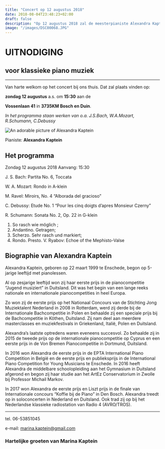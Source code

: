 ```yaml
---
title: "Concert op 12 augustus 2018"
date: 2018-08-04T23:48:23+02:00
draft: false
description: "Op 12 augustus 2018 zal de meesterpianiste Alexandra Kaptein en soloconcert piano en aan de Vossenlaan 41 in 3735KM Bosch en Duin verzorgen."
image: "/images/DSC00068.JPG"
---
```


# UITNODIGING

## voor klassieke piano muziek

 ***



Van harte welkom op het concert bij ons thuis.  Dat zal plaats vinden op:

**zondag 12 augustus** a.s. om **15:30** aan de

**Vossenlaan 41** in **3735KM Bosch en Duin**.

*In het programma staan werken van o.a. J.S.Bach, W.A.Mozart, R.Schumann, C.Debussy*

![An adorable picture of Alexandra Kaptein](/images/DSC00190.JPG)

Pianiste: **Alexandra Kaptein**

## Het programma 

Zondag 12 augustus 2018
Aanvang: 15:30


J. S. Bach: 		Partita No. 6, Toccata

W. A. Mozart: 		Rondo in A-klein

M. Ravel:			Miroirs, No. 4  “Alborada del gracioso”

C. Debussy: 	Etude No. 1 “Pour les cinq doigts d’apres Monsieur Czerny”

R. Schumann: 		Sonata No. 2, Op. 22 in G-klein  
1. So rasch wie möglich ;
2. Andantino. Getragen;
3. Scherzo. Sehr rasch und markiert; 
4. Rondo. Presto.
 V. Ryabov: 		Echoe of the Mephisto-Valse	

## Biographie van Alexandra Kaptein

Alexandra Kaptein, geboren op 22 maart 1999 te Enschede, begon op 5-jarige leeftijd met pianolessen. 

Al op zesjarige leeftijd won zij haar eerste prijs in de pianocompetitie “Jugend musiziert” in Duitsland. Dit was het begin van een lange reeks nationale en internationale pianocompetities in heel Europa. 


Zo won zij de eerste prijs op het Nationaal Concours van de Stichting Jong Muziektalent Nederland in 2008 in Rotterdam, werd zij derde bij de Internationale Bachcompetitie in Polen en behaalde zij een speciale prijs bij de Bachcompetitie in Köthen, Duitsland. Zij nam deel aan meerdere masterclasses en muziekfestivals in Griekenland, Italië, Polen en Duitsland. 


Alexandra’s laatste optredens waren eveneens succesvol. Zo behaalde zij in 2015 de tweede prijs op de internationale pianocompetitie op Cyprus en een eerste prijs in de Von Bremen Pianocompetitie in Dortmund, Duitsland.


In 2016 won Alexandra de eerste prijs in de EPTA International Piano Competition in België en de eerste prijs en publieksprijs in de International Piano Competition for Young Musicians te Enschede.
In 2016 heeft Alexandra de middelbare schoolopleiding aan het Gymnasium in Duitsland afgerond en begon zij haar studie aan het ArtEz Conservatorium in Zwolle bij Professor Michail Markov.


In 2017 won Alexandra de eerste prijs en Liszt prijs in de finale van Internationale concours “Koffie bij de Piano” in Den Bosch.
Alexandra treedt op in soloconcerten in Nederland en Duitsland. Ook trad zij op bij het Nederlandse klassieke radiostation van Radio 4 (AVRO/TROS).

 

 ***

tel. 06-53851045

e-mail: [marina.kaptein@gmail.com](mailto:marina.kaptein@gmail.com)

### Hartelijke groeten van Marina Kaptein

